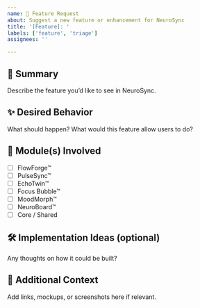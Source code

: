 ```yaml
---
name: 🚀 Feature Request
about: Suggest a new feature or enhancement for NeuroSync
title: '[Feature]: '
labels: ['feature', 'triage']
assignees: ''

---
```


## 📌 Summary

Describe the feature you’d like to see in NeuroSync.

## ✨ Desired Behavior

What should happen? What would this feature allow users to do?

## 🧠 Module(s) Involved

- [ ] FlowForge™
- [ ] PulseSync™
- [ ] EchoTwin™
- [ ] Focus Bubble™
- [ ] MoodMorph™
- [ ] NeuroBoard™
- [ ] Core / Shared

## 🛠 Implementation Ideas (optional)

Any thoughts on how it could be built?

## 📎 Additional Context

Add links, mockups, or screenshots here if relevant.
